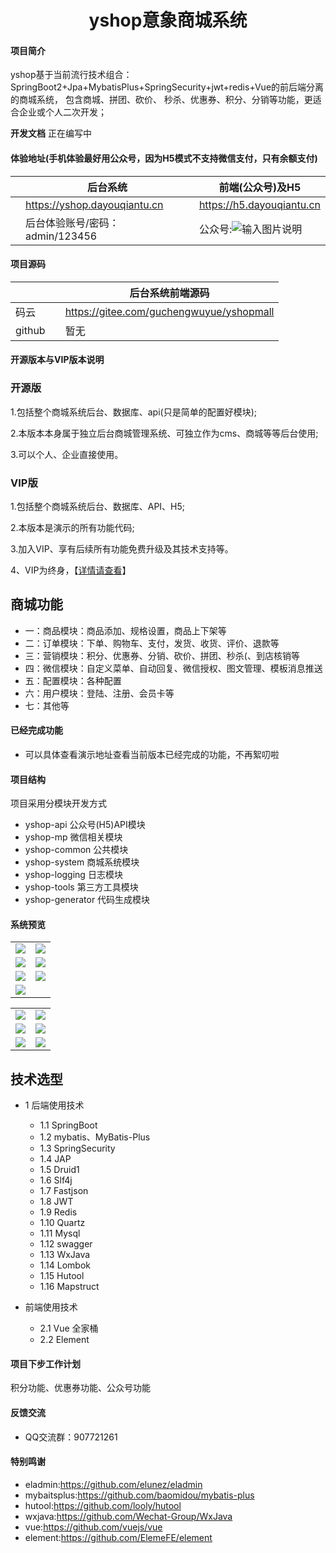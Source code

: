 <h1 style="text-align: center">yshop意象商城系统</h1>


#### 项目简介
yshop基于当前流行技术组合： SpringBoot2+Jpa+MybatisPlus+SpringSecurity+jwt+redis+Vue的前后端分离的商城系统， 包含商城、拼团、砍价、
秒杀、优惠券、积分、分销等功能，更适合企业或个人二次开发；

**开发文档**  正在编写中

#### 体验地址(手机体验最好用公众号，因为H5模式不支持微信支付，只有余额支付)

|     |   后台系统  |   前端(公众号)及H5  |
|---  |--- | --- |
|   |  https://yshop.dayouqiantu.cn  | https://h5.dayouqiantu.cn  |
|    |  后台体验账号/密码：admin/123456   |  公众号:![输入图片说明](https://images.gitee.com/uploads/images/2019/1107/193634_bd80bf04_477893.jpeg "175139_e07592c8_477893.jpeg")   |


#### 项目源码

|     |   |   后台系统前端源码  |
|---  |--- | --- |
|   码云  |    |  https://gitee.com/guchengwuyue/yshopmall |
|   github   |    | 暂无  |

#### 开源版本与VIP版本说明


###  开源版
1.包括整个商城系统后台、数据库、api(只是简单的配置好模块);

2.本版本本身属于独立后台商城管理系统、可独立作为cms、商城等等后台使用;

3.可以个人、企业直接使用。

### VIP版
1.包括整个商城系统后台、数据库、API、H5;

2.本版本是演示的所有功能代码;

3.加入VIP、享有后续所有功能免费升级及其技术支持等。

4、VIP为终身，【[详情请查看](https://gitee.com/guchengwuyue/yshopmall/wikis/pages?sort_id=1715823&doc_id=441578)】 


## 商城功能

* 一：商品模块：商品添加、规格设置，商品上下架等
* 二：订单模块：下单、购物车、支付，发货、收货、评价、退款等
* 三：营销模块：积分、优惠券、分销、砍价、拼团、秒杀(、到店核销等
* 四：微信模块：自定义菜单、自动回复、微信授权、图文管理、模板消息推送
* 五：配置模块：各种配置
* 六：用户模块：登陆、注册、会员卡等
* 七：其他等
        

####  已经完成功能
- 可以具体查看演示地址查看当前版本已经完成的功能，不再絮叨啦



#### 项目结构
项目采用分模块开发方式
- yshop-api       公众号(H5)API模块
- yshop-mp        微信相关模块
- yshop-common    公共模块
- yshop-system    商城系统模块
- yshop-logging   日志模块
- yshop-tools     第三方工具模块
- yshop-generator 代码生成模块

#### 系统预览
<table>
    <tr>
        <td><img src="https://images.gitee.com/uploads/images/2019/1107/194017_9207632f_477893.png"/></td>
        <td><img src="https://images.gitee.com/uploads/images/2019/1107/194030_70f5ce92_477893.png"/></td>
    </tr>
    <tr>
        <td><img src="https://images.gitee.com/uploads/images/2019/1107/194114_cd0b06ce_477893.png "/></td>
        <td><img src="https://images.gitee.com/uploads/images/2019/1107/194130_abb4f788_477893.png"/></td>
    </tr>
    <tr>
        <td><img src="https://images.gitee.com/uploads/images/2019/1107/194147_63de73f4_477893.png"/></td>
        <td><img src="https://images.gitee.com/uploads/images/2019/1107/194207_7b3b1f53_477893.png"/></td>
    </tr>
    <tr>   
         <td><img src="https://images.gitee.com/uploads/images/2019/1107/194217_3f47214f_477893.png"/></td>
         <td></td>
    </tr>
</table>

<table>
    <tr>
        <td><img src="https://images.gitee.com/uploads/images/2019/1107/201443_df1cc3a6_477893.png"/></td>
        <td><img src="https://images.gitee.com/uploads/images/2019/1107/201540_ef6123a9_477893.png"/></td>
    </tr>
    <tr>
        <td><img src="https://images.gitee.com/uploads/images/2019/1107/201601_acd0ccd3_477893.png"/></td>
        <td><img src="https://images.gitee.com/uploads/images/2019/1107/201622_f913b59c_477893.png"/></td>
    </tr>
    <tr>
        <td><img src="https://images.gitee.com/uploads/images/2019/1107/201646_5bc6df48_477893.png"/></td>
        <td><img src="https://images.gitee.com/uploads/images/2019/1107/201706_32ee305c_477893.png"/></td>
    </tr>
</table>

## 技术选型
* 1 后端使用技术
    * 1.1 SpringBoot
    * 1.2 mybatis、MyBatis-Plus
    * 1.3 SpringSecurity
    * 1.4 JAP
    * 1.5 Druid1
    * 1.6 Slf4j
    * 1.7 Fastjson
    * 1.8 JWT
    * 1.9 Redis
    * 1.10 Quartz
    * 1.11 Mysql
    * 1.12 swagger
    * 1.13 WxJava
    * 1.14 Lombok
    * 1.15 Hutool
    * 1.16 Mapstruct
        
* 前端使用技术
    * 2.1 Vue 全家桶
    * 2.2 Element


#### 项目下步工作计划
积分功能、优惠券功能、公众号功能
#### 反馈交流
- QQ交流群：907721261

####  特别鸣谢
- eladmin:https://github.com/elunez/eladmin
- mybaitsplus:https://github.com/baomidou/mybatis-plus
- hutool:https://github.com/looly/hutool
- wxjava:https://github.com/Wechat-Group/WxJava
- vue:https://github.com/vuejs/vue
- element:https://github.com/ElemeFE/element

